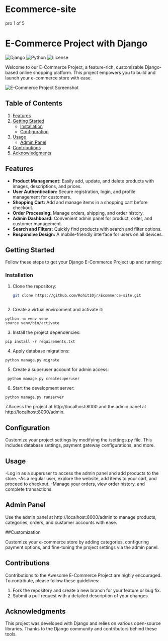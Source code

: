 # Ecommerce-site
pro 1 of 5

# E-Commerce Project with Django

![Django](https://img.shields.io/badge/Django-3.x-brightgreen)
![Python](https://img.shields.io/badge/Python-3.x-blue)
![License](https://img.shields.io/badge/License-MIT-red)

Welcome to our E-Commerce Project, a feature-rich, customizable Django-based online shopping platform. This project empowers you to build and launch your e-commerce store with ease.

![E-Commerce Project Screenshot](/screenshot.png)

## Table of Contents

1. [Features](#features)
2. [Getting Started](#getting-started)
   - [Installation](#installation)
   - [Configuration](#configuration)
3. [Usage](#usage)
   - [Admin Panel](#admin-panel)
4. [Contributions](#contributions)
5. [Acknowledgments](#acknowledgments)

## Features

- **Product Management:** Easily add, update, and delete products with images, descriptions, and prices.
- **User Authentication:** Secure registration, login, and profile management for customers.
- **Shopping Cart:** Add and manage items in a shopping cart before checkout.
- **Order Processing:** Manage orders, shipping, and order history.
- **Admin Dashboard:** Convenient admin panel for product, order, and customer management.
- **Search and Filters:** Quickly find products with search and filter options.
- **Responsive Design:** A mobile-friendly interface for users on all devices.

## Getting Started

Follow these steps to get your Django E-Commerce Project up and running:

### Installation

1. Clone the repository:

   ```bash
   git clone https://github.com/Rohit10jr/Ecommerce-site.git
  
2. Create a virtual environment and activate it:
```
python -m venv venv
source venv/bin/activate
```

3. Install the project dependencies:
```
pip install -r requirements.txt
```

4. Apply database migrations:
```
python manage.py migrate
```

5. Create a superuser account for admin access:
```
 python manage.py createsuperuser
````

6. Start the development server:
```
python manage.py runserver
```

7.Access the project at http://localhost:8000 and the admin panel at http://localhost:8000/admin.

## Configuration

Customize your project settings by modifying the /settings.py file. This includes database settings, payment gateway configurations, and more.

## Usage

-Log in as a superuser to access the admin panel and add products to the store.
-As a regular user, explore the website, add items to your cart, and proceed to checkout.
-Manage your orders, view order history, and complete transactions.

## Admin Panel

Use the admin panel at http://localhost:8000/admin to manage products, categories, orders, and customer accounts with ease.

##Customization

Customize your e-commerce store by adding categories, configuring payment options, and fine-tuning the project settings via the admin panel.

## Contributions

Contributions to the Awesome E-Commerce Project are highly encouraged. To contribute, please follow these guidelines:
1. Fork the repository and create a new branch for your feature or bug fix.
2. Submit a pull request with a detailed description of your changes.

## Acknowledgments

This project was developed with Django and relies on various open-source libraries. Thanks to the Django community and contributors behind these tools.

